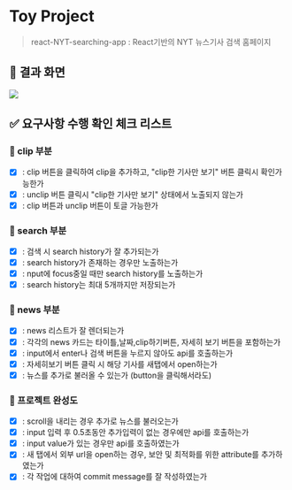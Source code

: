 # Toy Project

> react-NYT-searching-app : React기반의 NYT 뉴스기사 검색 홈페이지

## 👾 결과 화면

![](https://user-images.githubusercontent.com/44990343/185653697-4a02fe34-1630-429c-8352-16a08136747c.gif)

## ✅ 요구사항 수행 확인 체크 리스트

### 📎 clip 부분

- [x] : clip 버튼을 클릭하여 clip을 추가하고,
      "clip한 기사만 보기" 버튼 클릭시 확인가능한가
- [x] : unclip 버튼 클릭시 "clip한 기사만 보기" 상태에서 노출되지 않는가
- [x] : clip 버튼과 unclip 버튼이 토글 가능한가

### 📎 search 부분

- [x] : 검색 시 search history가 잘 추가되는가
- [x] : search history가 존재하는 경우만 노출하는가
- [x] : nput에 focus중일 때만 search history를 노출하는가
- [x] : search history는 최대 5개까지만 저장되는가

### 📎 news 부분

- [x] : news 리스트가 잘 렌더되는가
- [x] : 각각의 news 카드는 타이틀,날짜,clip하기버튼, 자세히 보기 버튼을 포함하는가
- [x] : input에서 enter나 검색 버튼을 누르지 않아도 api를 호출하는가
- [x] : 자세히보기 버튼 클릭 시 해당 기사를 새탭에서 open하는가
- [x] : 뉴스를 추가로 불러올 수 있는가 (button을 클릭해서라도)

### 📎 프로젝트 완성도

- [x] : scroll을 내리는 경우 추가로 뉴스를 불러오는가
- [x] : input 입력 후 0.5초동안 추가입력이 없는 경우에만 api를 호출하는가
- [x] : input value가 있는 경우만 api를 호출하였는가
- [x] : 새 탭에서 외부 url을 open하는 경우,
      보안 및 최적화를 위한 attribute를 추가하였는가
- [x] : 각 작업에 대하여 commit message를 잘 작성하였는가
